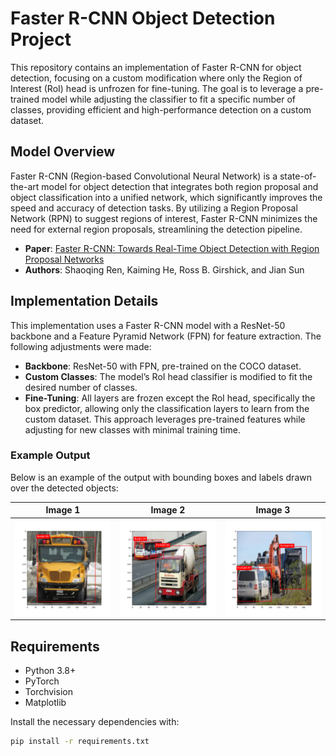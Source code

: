 
# Faster R-CNN Object Detection Project

This repository contains an implementation of Faster R-CNN for object detection, focusing on a custom modification where only the Region of Interest (RoI) head is unfrozen for fine-tuning. The goal is to leverage a pre-trained model while adjusting the classifier to fit a specific number of classes, providing efficient and high-performance detection on a custom dataset.

## Model Overview

Faster R-CNN (Region-based Convolutional Neural Network) is a state-of-the-art model for object detection that integrates both region proposal and object classification into a unified network, which significantly improves the speed and accuracy of detection tasks. By utilizing a Region Proposal Network (RPN) to suggest regions of interest, Faster R-CNN minimizes the need for external region proposals, streamlining the detection pipeline.

- **Paper**: [Faster R-CNN: Towards Real-Time Object Detection with Region Proposal Networks](https://arxiv.org/abs/1506.01497)
- **Authors**: Shaoqing Ren, Kaiming He, Ross B. Girshick, and Jian Sun

## Implementation Details

This implementation uses a Faster R-CNN model with a ResNet-50 backbone and a Feature Pyramid Network (FPN) for feature extraction. The following adjustments were made:

- **Backbone**: ResNet-50 with FPN, pre-trained on the COCO dataset.
- **Custom Classes**: The model’s RoI head classifier is modified to fit the desired number of classes.
- **Fine-Tuning**: All layers are frozen except the RoI head, specifically the box predictor, allowing only the classification layers to learn from the custom dataset. This approach leverages pre-trained features while adjusting for new classes with minimal training time.

### Example Output

Below is an example of the output with bounding boxes and labels drawn over the detected objects:

| Image 1                    | Image 2                    | Image 3                    |
|----------------------------|----------------------------|----------------------------|
| ![Output 1](results/saved_image_0_1.png) | ![Output 2](results/saved_image_0_4.png) | ![Output 3](results/saved_image_1_4.png) |

## Requirements

- Python 3.8+
- PyTorch
- Torchvision
- Matplotlib

Install the necessary dependencies with:
```bash
pip install -r requirements.txt

